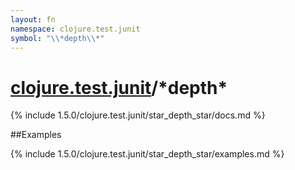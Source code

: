 ```yaml
---
layout: fn
namespace: clojure.test.junit
symbol: "\\*depth\\*"
---
```


# [clojure.test.junit](../)/\*depth\*

{% include 1.5.0/clojure.test.junit/star_depth_star/docs.md %}

##Examples

{% include 1.5.0/clojure.test.junit/star_depth_star/examples.md %}

